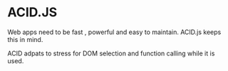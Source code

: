 ACID.JS
=======
Web apps need to be fast , powerful and easy to maintain. ACID.js keeps this in mind.


ACID adpats to stress for DOM selection and function calling while it is used.